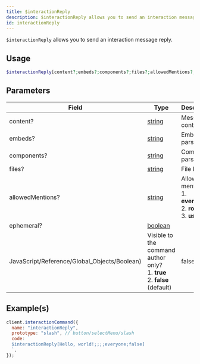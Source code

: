 ```yaml
---
title: $interactionReply
description: $interactionReply allows you to send an interaction message reply.
id: interactionReply
---
```


`$interactionReply` allows you to send an interaction message reply.

## Usage

```php
$interactionReply[content?;embeds?;components?;files?;allowedMentions?;ephemeral?]
```

## Parameters

| Field                                        | Type                                                                                                | Description                                                                      | Required |
| -------------------------------------------- | --------------------------------------------------------------------------------------------------- | -------------------------------------------------------------------------------- | :------: |
| content?                                     | [string](https://developer.mozilla.org/en-US/docs/Web/JavaScript/Reference/Global_Objects/String)   | Message content.                                                                 |  false   |
| embeds?                                      | [string](https://developer.mozilla.org/en-US/docs/Web/JavaScript/Reference/Global_Objects/String)   | Embed parser.                                                                    |  false   |
| components?                                  | [string](https://developer.mozilla.org/en-US/docs/Web/JavaScript/Reference/Global_Objects/String)   | Component parser.                                                                |  false   |
| files?                                       | [string](https://developer.mozilla.org/en-US/docs/Web/JavaScript/Reference/Global_Objects/String)   | File Parser.                                                                     |  false   |
| allowedMentions?                             | [string](https://developer.mozilla.org/en-US/docs/Web/JavaScript/Reference/Global_Objects/String)   | Allowed mentions? <br /> 1. **everyone** <br /> 2. **roles** <br /> 3. **users** |  false   |
| ephemeral?                                   | [boolean](https://developer.mozilla.org/en-US/docs/Web/JavaScript/Reference/Global_Objects/Boolean) |
| JavaScript/Reference/Global_Objects/Boolean) | Visible to the command author only? <br /> 1. **true** <br /> 2. **false** (default)                | false                                                                            |

## Example(s)

```javascript
client.interactionCommand({
  name: "interactionReply",
  prototype: "slash", // button/selectMenu/slash
  code: `
  $interactionReply[Hello, world!;;;;everyone;false]
  `,
});
```
